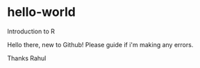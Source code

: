 # hello-world
Introduction to R 

Hello there, new to Github! Please guide if i'm making any errors.

Thanks
Rahul
